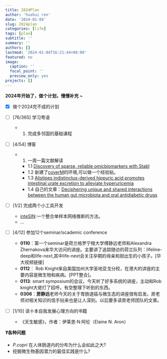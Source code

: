 ```yaml
---
title: 2024Plan
author: 'huahui ren'
date: '2024-01-04'
slug: 2024plan
categories: [life]
tags: [plan]
subtitle: ''
summary: ''
authors: []
lastmod: '2024-01-04T16:21:44+08:00'
featured: no
image: 
  caption: ''
  focal_point: ''
  preview_only: yes
projects: []
---
```



**2024年开始了，做个计划，慢慢补充 ~**

- [x] 做个2024完不成的计划
- [ ] [76/365] 学习粤语

  - 1. 完成多邻国的基础课程

- [ ] [4/54] 博客

  - 1. 一周一篇文献解读
    - 1.1 [Discovery of sparse, reliable omicbiomarkers with Stabl](https://huahui.netlify.app/post/discovery-of-sparse-reliable-omic-biomarkers-with-stab/)
    - 1.2 新建了[coverM](https://github.com/wwood/CoverM)的环境,可以做一个经验贴。
    - 1.3 [Alistipes indistinctus-derived hippuric acid promotes intestinal urate excretion to alleviate hyperuricemia](https://huahui.netlify.app/post/2024-03-01-alistipes-indistinctus/)
    - 1.4 自己的文章：[Deciphering unique and shared interactions between the human gut microbiota and oral antidiabetic drugs](https://doi.org/10.1002/imt2.179)

- [ ] [1/2] 完成两个小工具开发
      
  -  [inteSIN](https://github.com/rusher321/inteSIN):一个整合单样本网络推断的方法。
  -  ...
  
- [ ] [4/12] 参加12个seminar/scademic conference
  -   **0110**：第一个seminar是荷兰格罗宁根大学傅静远老师和Alexandra Zhernakova来华大访问的讲座。主要讲了追踪随访的荷兰队列：lifeline-deep和life-next,其中life-next会关注孕期的母亲和刚出生的小孩子。[华大视频链接]
  -   **0112**： Rob Knight来自美国加州大学圣地亚戈分校，在港大的讲座的主要内容是微生物和疾病。[PPT整合]。
  -   **0113**: smart symposium的会议，今天听了好多系统的讲座，主动和Rob knight大佬打了招呼。有空整理下听到的东西。
  -   **0306**：**房静远**老师今天的关于胃肠道癌与微生态的讲座很有启发。房老师对相关知识的信手拈来也是让人深刻。以后要多读房老师团队的文章。 

- [ ] [1/10] 读十本自我发展心理方向的书籍
  - 《天生敏感》，作者：伊莱恩·N·阿伦（Elaine N. Aron）

**:question:各种问题**
- *P.copri* 在人体肠道内的分布为什么会如此之大?
- 挖掘微生物基因潜力的最佳实践是什么?



  
